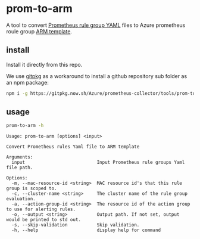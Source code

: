 # prom-to-arm
A tool to convert [Prometheus rule group YAML](https://prometheus.io/docs/prometheus/latest/configuration/recording_rules/#configuring-rules) files to
Azure prometheus roule group [ARM template](https://learn.microsoft.com/en-us/azure/azure-resource-manager/templates/overview).

## install 
Install it directly from this repo.

We use [gitpkg](https://gitpkg.vercel.app/) as a workaround to install a github repository sub folder as an npm package: 
```bash
npm i -g https://gitpkg.now.sh/Azure/prometheus-collector/tools/prom-to-arm
```

## usage
```bash
prom-to-arm -h
```
```
Usage: prom-to-arm [options] <input>

Convert Prometheus rules Yaml file to ARM template

Arguments:
  input                           Input Prometheus rule groups Yaml file path.

Options:
  -m, --mac-resource-id <string>  MAC resource id's that this rule group is scoped to.
  -c, --cluster-name <string>     The cluster name of the rule group evaluation.
  -a, --action-group-id <string>  The resource id of the action group to use for alerting rules.
  -o, --output <string>           Output path. If not set, output would be printed to std out.
  -s, --skip-validation           Skip validation.
  -h, --help                      display help for command
```
